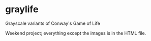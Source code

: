 # graylife
Grayscale variants of Conway's Game of Life

Weekend project; everything except the images is in the HTML file.
